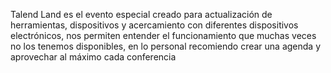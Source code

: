 Talend Land es el evento especial creado para actualización de herramientas, dispositivos y acercamiento con diferentes dispositivos electrónicos, nos permiten entender el funcionamiento que muchas veces no los tenemos disponibles, en lo personal recomiendo crear una agenda y aprovechar al máximo cada conferencia
